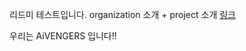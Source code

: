 리드미 테스트입니다.
organization 소개 + project 소개
[링크](https://github.com/KDT-AiVENGERS/.github/tree/develop/profile/polarstar)

우리는 AiVENGERS 입니다!!
